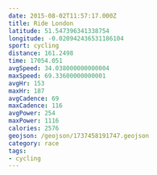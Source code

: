 ```yaml
---
date: 2015-08-02T11:57:17.000Z
title: Ride London
latitude: 51.547396341338754
longitude: -0.020942436531186104
sport: cycling
distance: 161.2498
time: 17054.051
avgSpeed: 34.038000000000004
maxSpeed: 69.33600000000001
avgHr: 153
maxHr: 187
avgCadence: 69
maxCadence: 116
avgPower: 254
maxPower: 1116
calories: 2576
geojson: /geojson/1737458191747.geojson
category: race
tags:
- cycling
---
```

